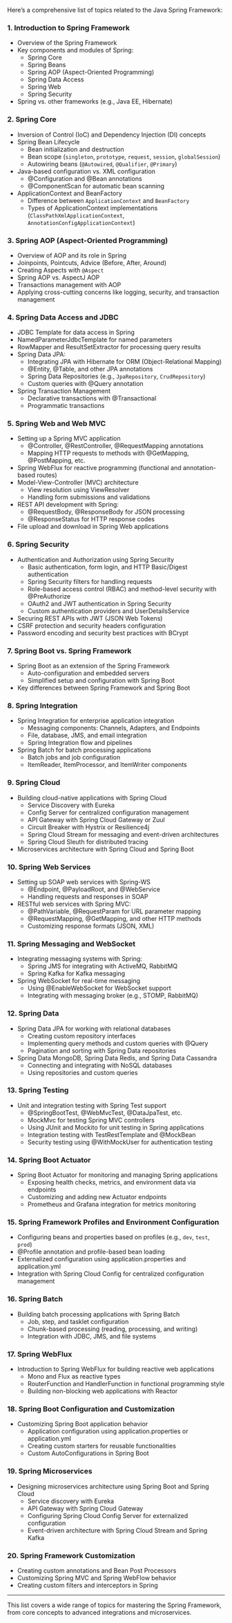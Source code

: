 Here’s a comprehensive list of topics related to the Java Spring Framework:

### 1. Introduction to Spring Framework

- Overview of the Spring Framework
- Key components and modules of Spring:
    - Spring Core
    - Spring Beans
    - Spring AOP (Aspect-Oriented Programming)
    - Spring Data Access
    - Spring Web
    - Spring Security
- Spring vs. other frameworks (e.g., Java EE, Hibernate)

### 2. Spring Core

- Inversion of Control (IoC) and Dependency Injection (DI) concepts
- Spring Bean Lifecycle
    - Bean initialization and destruction
    - Bean scope (`singleton`, `prototype`, `request`, `session`, `globalSession`)
    - Autowiring beans (`@Autowired`, `@Qualifier`, `@Primary`)
- Java-based configuration vs. XML configuration
    - @Configuration and @Bean annotations
    - @ComponentScan for automatic bean scanning
- ApplicationContext and BeanFactory
    - Difference between `ApplicationContext` and `BeanFactory`
    - Types of ApplicationContext implementations (`ClassPathXmlApplicationContext`, `AnnotationConfigApplicationContext`)

### 3. Spring AOP (Aspect-Oriented Programming)

- Overview of AOP and its role in Spring
- Joinpoints, Pointcuts, Advice (Before, After, Around)
- Creating Aspects with `@Aspect`
- Spring AOP vs. AspectJ AOP
- Transactions management with AOP
- Applying cross-cutting concerns like logging, security, and transaction management

### 4. Spring Data Access and JDBC

- JDBC Template for data access in Spring
- NamedParameterJdbcTemplate for named parameters
- RowMapper and ResultSetExtractor for processing query results
- Spring Data JPA:
    - Integrating JPA with Hibernate for ORM (Object-Relational Mapping)
    - @Entity, @Table, and other JPA annotations
    - Spring Data Repositories (e.g., `JpaRepository`, `CrudRepository`)
    - Custom queries with @Query annotation
- Spring Transaction Management
    - Declarative transactions with @Transactional
    - Programmatic transactions

### 5. Spring Web and Web MVC

- Setting up a Spring MVC application
    - @Controller, @RestController, @RequestMapping annotations
    - Mapping HTTP requests to methods with @GetMapping, @PostMapping, etc.
- Spring WebFlux for reactive programming (functional and annotation-based routes)
- Model-View-Controller (MVC) architecture
    - View resolution using ViewResolver
    - Handling form submissions and validations
- REST API development with Spring:
    - @RequestBody, @ResponseBody for JSON processing
    - @ResponseStatus for HTTP response codes
- File upload and download in Spring Web applications

### 6. Spring Security

- Authentication and Authorization using Spring Security
    - Basic authentication, form login, and HTTP Basic/Digest authentication
    - Spring Security filters for handling requests
    - Role-based access control (RBAC) and method-level security with @PreAuthorize
    - OAuth2 and JWT authentication in Spring Security
    - Custom authentication providers and UserDetailsService
- Securing REST APIs with JWT (JSON Web Tokens)
- CSRF protection and security headers configuration
- Password encoding and security best practices with BCrypt

### 7. Spring Boot vs. Spring Framework

- Spring Boot as an extension of the Spring Framework
    - Auto-configuration and embedded servers
    - Simplified setup and configuration with Spring Boot
- Key differences between Spring Framework and Spring Boot

### 8. Spring Integration

- Spring Integration for enterprise application integration
    - Messaging components: Channels, Adapters, and Endpoints
    - File, database, JMS, and email integration
    - Spring Integration flow and pipelines
- Spring Batch for batch processing applications
    - Batch jobs and job configuration
    - ItemReader, ItemProcessor, and ItemWriter components

### 9. Spring Cloud

- Building cloud-native applications with Spring Cloud
    - Service Discovery with Eureka
    - Config Server for centralized configuration management
    - API Gateway with Spring Cloud Gateway or Zuul
    - Circuit Breaker with Hystrix or Resilience4j
    - Spring Cloud Stream for messaging and event-driven architectures
    - Spring Cloud Sleuth for distributed tracing
- Microservices architecture with Spring Cloud and Spring Boot

### 10. Spring Web Services

- Setting up SOAP web services with Spring-WS
    - @Endpoint, @PayloadRoot, and @WebService
    - Handling requests and responses in SOAP
- RESTful web services with Spring MVC:
    - @PathVariable, @RequestParam for URL parameter mapping
    - @RequestMapping, @GetMapping, and other HTTP methods
    - Customizing response formats (JSON, XML)

### 11. Spring Messaging and WebSocket

- Integrating messaging systems with Spring:
    - Spring JMS for integrating with ActiveMQ, RabbitMQ
    - Spring Kafka for Kafka messaging
- Spring WebSocket for real-time messaging
    - Using @EnableWebSocket for WebSocket support
    - Integrating with messaging broker (e.g., STOMP, RabbitMQ)

### 12. Spring Data

- Spring Data JPA for working with relational databases
    - Creating custom repository interfaces
    - Implementing query methods and custom queries with @Query
    - Pagination and sorting with Spring Data repositories
- Spring Data MongoDB, Spring Data Redis, and Spring Data Cassandra
    - Connecting and integrating with NoSQL databases
    - Using repositories and custom queries

### 13. Spring Testing

- Unit and integration testing with Spring Test support
    - @SpringBootTest, @WebMvcTest, @DataJpaTest, etc.
    - MockMvc for testing Spring MVC controllers
    - Using JUnit and Mockito for unit testing in Spring applications
    - Integration testing with TestRestTemplate and @MockBean
    - Security testing using @WithMockUser for authentication testing

### 14. Spring Boot Actuator

- Spring Boot Actuator for monitoring and managing Spring applications
    - Exposing health checks, metrics, and environment data via endpoints
    - Customizing and adding new Actuator endpoints
    - Prometheus and Grafana integration for metrics monitoring

### 15. Spring Framework Profiles and Environment Configuration

- Configuring beans and properties based on profiles (e.g., `dev`, `test`, `prod`)
- @Profile annotation and profile-based bean loading
- Externalized configuration using application.properties and application.yml
- Integration with Spring Cloud Config for centralized configuration management

### 16. Spring Batch

- Building batch processing applications with Spring Batch
    - Job, step, and tasklet configuration
    - Chunk-based processing (reading, processing, and writing)
    - Integration with JDBC, JMS, and file systems

### 17. Spring WebFlux

- Introduction to Spring WebFlux for building reactive web applications
    - Mono and Flux as reactive types
    - RouterFunction and HandlerFunction in functional programming style
    - Building non-blocking web applications with Reactor

### 18. Spring Boot Configuration and Customization

- Customizing Spring Boot application behavior
    - Application configuration using application.properties or application.yml
    - Creating custom starters for reusable functionalities
    - Custom AutoConfigurations in Spring Boot

### 19. Spring Microservices

- Designing microservices architecture using Spring Boot and Spring Cloud
    - Service discovery with Eureka
    - API Gateway with Spring Cloud Gateway
    - Configuring Spring Cloud Config Server for externalized configuration
    - Event-driven architecture with Spring Cloud Stream and Spring Kafka

### 20. Spring Framework Customization

- Creating custom annotations and Bean Post Processors
- Customizing Spring MVC and Spring WebFlow behavior
- Creating custom filters and interceptors in Spring

---

This list covers a wide range of topics for mastering the Spring Framework, from core concepts to advanced integrations and microservices.